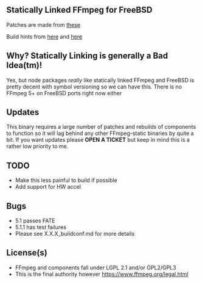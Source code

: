 ## Statically Linked FFmpeg for FreeBSD

Patches are made from [these](https://www.freshports.org/multimedia/ffmpeg/)

Build hints from [here](https://github.com/zimbatm/ffmpeg-static) and [here](https://github.com/markus-perl/ffmpeg-build-script)

## Why? Statically Linking is generally a Bad Idea(tm)!
Yes, but node packages *really* like statically linked FFmpeg and FreeBSD is pretty decent with symbol versioning so we can have this.
There is no FFmpeg 5+ on FreeBSD ports right now either

## Updates

This binary requires a large number of patches and rebuilds of components to function so it will lag behind any other FFmpeg-static binaries by quite a bit. 
If you want updates please **OPEN A TICKET** but keep in mind this is a rather low priority to me.

## TODO

 - Make this less painful to build if possible
 - Add support for HW accel
 
## Bugs

 - 5.1 passes FATE
 - 5.1.1 has test failures
 - Please see X.X.X_buildconf.md for more details

## License(s)

 - FFmpeg and components fall under LGPL 2.1 and/or GPL2/GPL3
 - This is the final authority however https://www.ffmpeg.org/legal.html
